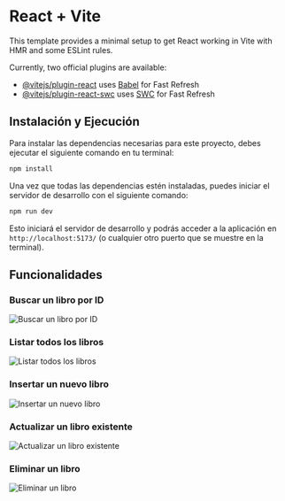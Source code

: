 # React + Vite

This template provides a minimal setup to get React working in Vite with HMR and some ESLint rules.

Currently, two official plugins are available:

- [@vitejs/plugin-react](https://github.com/vitejs/vite-plugin-react/blob/main/packages/plugin-react/README.md) uses [Babel](https://babeljs.io/) for Fast Refresh
- [@vitejs/plugin-react-swc](https://github.com/vitejs/vite-plugin-react-swc) uses [SWC](https://swc.rs/) for Fast Refresh
## Instalación y Ejecución

Para instalar las dependencias necesarias para este proyecto, debes ejecutar el siguiente comando en tu terminal:
```bash
npm install
```
Una vez que todas las dependencias estén instaladas, puedes iniciar el servidor de desarrollo con el siguiente comando:
```bash
npm run dev
```
Esto iniciará el servidor de desarrollo y podrás acceder a la aplicación en `http://localhost:5173/` (o cualquier otro puerto que se muestre en la terminal).

## Funcionalidades

### Buscar un libro por ID

![Buscar un libro por ID](path/to/image.png)

### Listar todos los libros

![Listar todos los libros](path/to/image.png)

### Insertar un nuevo libro

![Insertar un nuevo libro](path/to/image.png)

### Actualizar un libro existente

![Actualizar un libro existente](path/to/image.png)

### Eliminar un libro

![Eliminar un libro](path/to/image.png)
